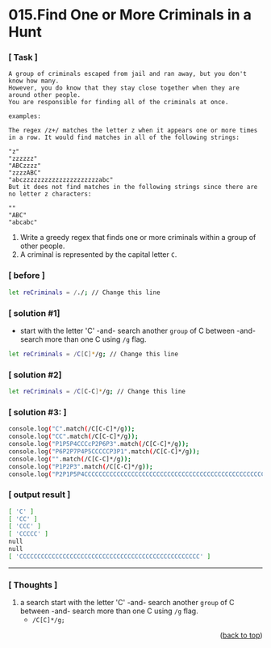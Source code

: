 <a name="topage"></a>

# 015.Find One or More Criminals in a Hunt

### [ Task ]
```
A group of criminals escaped from jail and ran away, but you don't know how many.
However, you do know that they stay close together when they are around other people.
You are responsible for finding all of the criminals at once.

examples:

The regex /z+/ matches the letter z when it appears one or more times in a row. It would find matches in all of the following strings:

"z"
"zzzzzz"
"ABCzzzz"
"zzzzABC"
"abczzzzzzzzzzzzzzzzzzzzzabc"
But it does not find matches in the following strings since there are no letter z characters:

""
"ABC"
"abcabc"
```

  1. Write a greedy regex that finds one or more criminals within a group of other people.
  2. A criminal is represented by the capital letter `C`.


### [ before ]

```sh
let reCriminals = /./; // Change this line
```

### [ solution #1]
* start with the letter 'C' -and- search another `group` of C between -and- search more than one C using `/g` flag.

```sh
let reCriminals = /C[C]*/g; // Change this line
```

### [ solution #2]

```sh
let reCriminals = /C[C-C]*/g; // Change this line
```

### [ solution #3: ]

```sh
console.log("C".match(/C[C-C]*/g));
console.log("CC".match(/C[C-C]*/g));
console.log("P1P5P4CCCcP2P6P3".match(/C[C-C]*/g));
console.log("P6P2P7P4P5CCCCCP3P1".match(/C[C-C]*/g));
console.log("".match(/C[C-C]*/g));
console.log("P1P2P3".match(/C[C-C]*/g));
console.log("P2P1P5P4CCCCCCCCCCCCCCCCCCCCCCCCCCCCCCCCCCCCCCCCCCCCCCCCCCP3".match(/C[C-C]*/g));
```

### [ output result ]

```sh
[ 'C' ]
[ 'CC' ]
[ 'CCC' ]
[ 'CCCCC' ]
null
null
[ 'CCCCCCCCCCCCCCCCCCCCCCCCCCCCCCCCCCCCCCCCCCCCCCCCCC' ]
```

-----

### [ Thoughts ]

  1. a search start with the letter 'C' -and- search another `group` of C between -and- search more than one C using `/g` flag.
     * `/C[C]*/g;`



<p align="right">(<a href="#topage">back to top</a>)</p>
<br/>
<br/>
